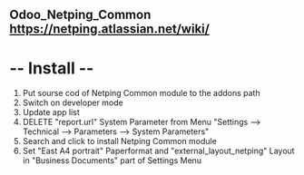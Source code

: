 Odoo_Netping_Common
https://netping.atlassian.net/wiki/
------------------------

# -- Install --
1) Put sourse cod of Netping Common module to the addons path
2) Switch on developer mode
3) Update app list
4) DELETE "report.url" System Parameter from Menu "Settings --> Technical --> Parameters --> System Parameters"
5) Search and click to install Netping Common module
6) Set "East A4 portrait" Paperformat and "external_layout_netping" Layout in "Business Documents" part of Settings Menu






